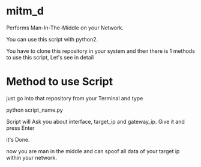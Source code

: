 # mitm_d

Performs Man-In-The-Middle on your Network.

You can use this script with python2.

You have to clone this repository in your system and then there is 1 methods to use this script, Let's see in detail

# Method to use Script

just go into that repository from your Terminal and type

python script_name.py

Script will Ask you about interface, target_ip and gateway_ip. Give it and press Enter

it's Done.

now you are man in the middle and can spoof all data of your target ip within your network.
